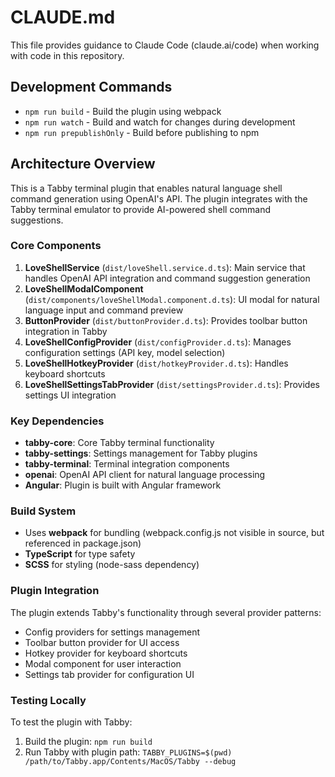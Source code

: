 # CLAUDE.md

This file provides guidance to Claude Code (claude.ai/code) when working with code in this repository.

## Development Commands

- `npm run build` - Build the plugin using webpack
- `npm run watch` - Build and watch for changes during development
- `npm run prepublishOnly` - Build before publishing to npm

## Architecture Overview

This is a Tabby terminal plugin that enables natural language shell command generation using OpenAI's API. The plugin integrates with the Tabby terminal emulator to provide AI-powered shell command suggestions.

### Core Components

1. **LoveShellService** (`dist/loveShell.service.d.ts`): Main service that handles OpenAI API integration and command suggestion generation
2. **LoveShellModalComponent** (`dist/components/loveShellModal.component.d.ts`): UI modal for natural language input and command preview
3. **ButtonProvider** (`dist/buttonProvider.d.ts`): Provides toolbar button integration in Tabby
4. **LoveShellConfigProvider** (`dist/configProvider.d.ts`): Manages configuration settings (API key, model selection)
5. **LoveShellHotkeyProvider** (`dist/hotkeyProvider.d.ts`): Handles keyboard shortcuts
6. **LoveShellSettingsTabProvider** (`dist/settingsProvider.d.ts`): Provides settings UI integration

### Key Dependencies

- **tabby-core**: Core Tabby terminal functionality
- **tabby-settings**: Settings management for Tabby plugins
- **tabby-terminal**: Terminal integration components
- **openai**: OpenAI API client for natural language processing
- **Angular**: Plugin is built with Angular framework

### Build System

- Uses **webpack** for bundling (webpack.config.js not visible in source, but referenced in package.json)
- **TypeScript** for type safety
- **SCSS** for styling (node-sass dependency)

### Plugin Integration

The plugin extends Tabby's functionality through several provider patterns:
- Config providers for settings management
- Toolbar button provider for UI access
- Hotkey provider for keyboard shortcuts
- Modal component for user interaction
- Settings tab provider for configuration UI

### Testing Locally

To test the plugin with Tabby:
1. Build the plugin: `npm run build`
2. Run Tabby with plugin path: `TABBY_PLUGINS=$(pwd) /path/to/Tabby.app/Contents/MacOS/Tabby --debug`